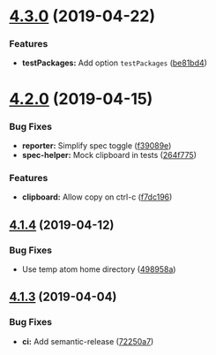 # [4.3.0](https://github.com/UziTech/atom-jasmine3-test-runner/compare/v4.2.0...v4.3.0) (2019-04-22)


### Features

* **testPackages:** Add option `testPackages` ([be81bd4](https://github.com/UziTech/atom-jasmine3-test-runner/commit/be81bd4))

# [4.2.0](https://github.com/UziTech/atom-jasmine3-test-runner/compare/v4.1.4...v4.2.0) (2019-04-15)


### Bug Fixes

* **reporter:** Simplify spec toggle ([f39089e](https://github.com/UziTech/atom-jasmine3-test-runner/commit/f39089e))
* **spec-helper:** Mock clipboard in tests ([264f775](https://github.com/UziTech/atom-jasmine3-test-runner/commit/264f775))


### Features

* **clipboard:** Allow copy on ctrl-c ([f7dc196](https://github.com/UziTech/atom-jasmine3-test-runner/commit/f7dc196))

## [4.1.4](https://github.com/UziTech/atom-jasmine3-test-runner/compare/v4.1.3...v4.1.4) (2019-04-12)


### Bug Fixes

* Use temp atom home directory ([498958a](https://github.com/UziTech/atom-jasmine3-test-runner/commit/498958a))

## [4.1.3](https://github.com/UziTech/atom-jasmine3-test-runner/compare/v4.1.2...v4.1.3) (2019-04-04)


### Bug Fixes

* **ci:** Add semantic-release ([72250a7](https://github.com/UziTech/atom-jasmine3-test-runner/commit/72250a7))

